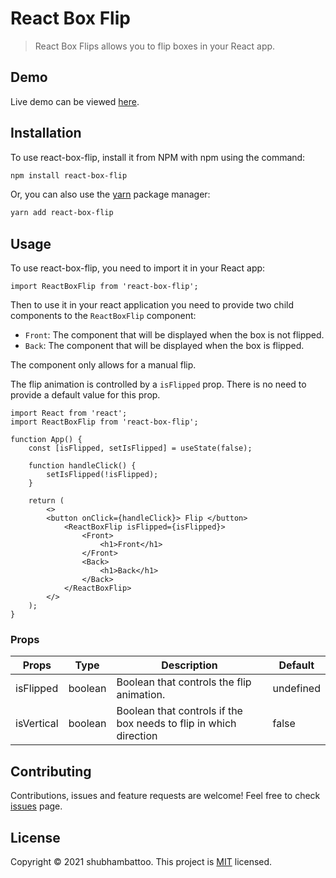 # React Box Flip

> React Box Flips allows you to flip boxes in your React app.

## Demo

Live demo can be viewed [here](https://react-box-flip.netlify.app/).

## Installation

To use react-box-flip, install it from NPM with npm using the command:

```bash
npm install react-box-flip
```

Or, you can also use the [yarn](https://yarnpkg.com/) package manager:

```bash
yarn add react-box-flip
```

## Usage

To use react-box-flip, you need to import it in your React app:

`import ReactBoxFlip from 'react-box-flip';`

Then to use it in your react application you need to provide two child components to the `ReactBoxFlip` component:

- `Front`: The component that will be displayed when the box is not flipped.
- `Back`: The component that will be displayed when the box is flipped.

The component only allows for a manual flip.

The flip animation is controlled by a `isFlipped` prop. There is no need to provide a default value for this prop.

```
import React from 'react';
import ReactBoxFlip from 'react-box-flip';

function App() {
    const [isFlipped, setIsFlipped] = useState(false);

    function handleClick() {
        setIsFlipped(!isFlipped);
    }

    return (
        <>
        <button onClick={handleClick}> Flip </button>
            <ReactBoxFlip isFlipped={isFlipped}>
                <Front>
                    <h1>Front</h1>
                </Front>
                <Back>
                    <h1>Back</h1>
                </Back>
            </ReactBoxFlip>
        </>
    );
}

```

### Props

| Props      | Type    | Description                                                       | Default   |
| ---------- | ------- | ----------------------------------------------------------------- | --------- |
| isFlipped  | boolean | Boolean that controls the flip animation.                         | undefined |
| isVertical | boolean | Boolean that controls if the box needs to flip in which direction | false     |

## Contributing

Contributions, issues and feature requests are welcome! Feel free to check [issues](https://github.com/shubhambattoo/react-box-flip/issues) page.

## License

Copyright © 2021 shubhambattoo.
This project is [MIT](https://github.com/shubhambattoo/react-box-flip/blob/main/LICENSE) licensed.

